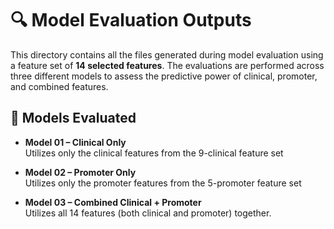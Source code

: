 
# 🔍 Model Evaluation Outputs

This directory contains all the files generated during model evaluation using a feature set of **14 selected features**. The evaluations are performed across three different models to assess the predictive power of clinical, promoter, and combined features.

## 🧪 Models Evaluated

- **Model 01 – Clinical Only**  
  Utilizes only the clinical features from the 9-clinical feature set 

- **Model 02 – Promoter Only**  
  Utilizes only the promoter features from the 5-promoter feature set 

- **Model 03 – Combined Clinical + Promoter**  
  Utilizes all 14 features (both clinical and promoter) together.


